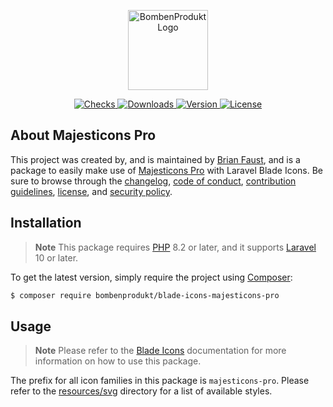 <p align="center">
    <a href="https://bombenprodukt.com" target="_blank">
        <img src="https://raw.githubusercontent.com/faustbrian/assets/main/logo-text.svg" width="128" alt="BombenProdukt Logo" />
    </a>
</p>

<p align="center">
    <a href="https://github.com/faustbrian/blade-icons-majesticons-pro/actions">
        <img src="https://badge.sh/github/check-runs/BombenProdukt/blade-icons-majesticons-pro" alt="Checks" />
    </a>
    <a href="https://packagist.org/packages/bombenprodukt/blade-icons-majesticons-pro">
        <img src="https://badge.sh/packagist/downloads/BombenProdukt/blade-icons-majesticons-pro" alt="Downloads" />
    </a>
    <a href="https://packagist.org/packages/bombenprodukt/blade-icons-majesticons-pro">
        <img src="https://badge.sh/packagist/version/BombenProdukt/blade-icons-majesticons-pro" alt="Version" />
    </a>
    <a href="https://packagist.org/packages/bombenprodukt/blade-icons-majesticons-pro">
        <img src="https://badge.sh/packagist/license/BombenProdukt/blade-icons-majesticons-pro" alt="License" />
    </a>
</p>

## About Majesticons Pro

This project was created by, and is maintained by [Brian Faust](https://github.com/faustbrian), and is a package to easily make use of [Majesticons Pro](https://www.majesticons.com/pro/) with Laravel Blade Icons. Be sure to browse through the [changelog](CHANGELOG.md), [code of conduct](.github/CODE_OF_CONDUCT.md), [contribution guidelines](.github/CONTRIBUTING.md), [license](LICENSE), and [security policy](.github/SECURITY.md).

## Installation

> **Note**
> This package requires [PHP](https://www.php.net/) 8.2 or later, and it supports [Laravel](https://laravel.com/) 10 or later.

To get the latest version, simply require the project using [Composer](https://getcomposer.org/):

```bash
$ composer require bombenprodukt/blade-icons-majesticons-pro
```

## Usage

> **Note**
> Please refer to the [Blade Icons](https://github.com/faustbrian/blade-icons) documentation for more information on how to use this package.

The prefix for all icon families in this package is `majesticons-pro`. Please refer to the [resources/svg](/resources/svg) directory for a list of available styles.
